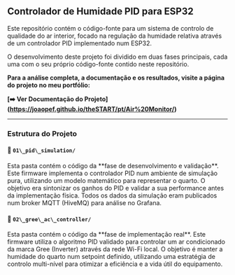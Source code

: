 
## Controlador de Humidade PID para ESP32



Este repositório contém o código-fonte para um sistema de controlo de qualidade do ar interior, focado na regulação da humidade relativa através de um controlador PID implementado num ESP32.



O desenvolvimento deste projeto foi dividido em duas fases principais, cada uma com o seu próprio código-fonte contido neste repositório.



**Para a análise completa, a documentação e os resultados, visite a página do projeto no meu portfólio:**

**\[➡️ Ver Documentação do Projeto](https://joaopef.github.io/theSTART/pt/Air%20Monitor/)**



---



### Estrutura do Projeto



#### 📂 `01\_pid\_simulation/`



Esta pasta contém o código da \*\*fase de desenvolvimento e validação\*\*. Este firmware implementa o controlador PID num ambiente de simulação pura, utilizando um modelo matemático para representar o quarto. O objetivo era sintonizar os ganhos do PID e validar a sua performance antes da implementação física. Todos os dados da simulação eram publicados num broker MQTT (HiveMQ) para análise no Grafana.



#### 📂 `02\_gree\_ac\_controller/`



Esta pasta contém o código da \*\*fase de implementação real\*\*. Este firmware utiliza o algoritmo PID validado para controlar um ar condicionado da marca Gree (Inverter) através da rede Wi-Fi local. O objetivo é manter a humidade do quarto num setpoint definido, utilizando uma estratégia de controlo multi-nível para otimizar a eficiência e a vida útil do equipamento.

